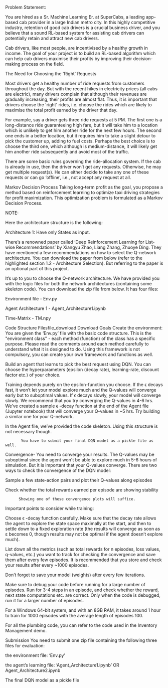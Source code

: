 Problem Statement:

You are hired as a Sr. Machine Learning Er. at SuperCabs, a leading app-based cab provider in a large Indian metro city. In this highly competitive industry, retention of good cab drivers is a crucial business driver, and you believe that a sound RL-based system for assisting cab drivers can potentially retain and attract new cab drivers. 

 

Cab drivers, like most people, are incentivised by a healthy growth in income. The goal of your project is to build an RL-based algorithm which can help cab drivers maximise their profits by improving their decision-making process on the field.

 

The Need for Choosing the 'Right' Requests

Most drivers get a healthy number of ride requests from customers throughout the day. But with the recent hikes in electricity prices (all cabs are electric), many drivers complain that although their revenues are gradually increasing, their profits are almost flat. Thus, it is important that drivers choose the 'right' rides, i.e. choose the rides which are likely to maximise the total profit earned by the driver that day. 

 

For example, say a driver gets three ride requests at 5 PM. The first one is a long-distance ride guaranteeing high fare, but it will take him to a location which is unlikely to get him another ride for the next few hours. The second one ends in a better location, but it requires him to take a slight detour to pick the customer up, adding to fuel costs. Perhaps the best choice is to choose the third one, which although is medium-distance, it will likely get him another ride subsequently and avoid most of the traffic. 

 

There are some basic rules governing the ride-allocation system. If the cab is already in use, then the driver won’t get any requests. Otherwise, he may get multiple request(s). He can either decide to take any one of these requests or can go ‘offline’, i.e., not accept any request at all. 

 

Markov Decision Process
Taking long-term profit as the goal, you propose a method based on reinforcement learning to optimize taxi driving strategies for profit maximization. This optimization problem is formulated as a Markov Decision Process.

 




NOTE:

Here the architecture structure is the following:

Architecture 1: Have only States as input.



 

There’s a renowned paper called ‘Deep Reinforcement Learning for List-wise Recommendations’ by Xiangyu Zhao, Liang Zhang, Zhuoye Ding. They have mentioned a few recommendations on how to select the Q-network architecture. You can download the paper from below (refer to the highlighted section 1.2 - Architecture Selection). But referring to the paper is an optional part of this project.

 

It’s up to you to choose the Q-network architecture. We have provided you with the logic files for both the network architectures (containing some skeleton code). You can download the zip file from below. It has four files:

Environment file - Env.py

Agent Architecture 1 - Agent_Architecture1.ipynb



Time-Matrix - TM.npy

Code Structure Filesfile_download	Download
Goals
Create the environment: You are given the ‘Env.py’ file with the basic code structure. This is the "environment class" - each method (function) of the class has a specific purpose. Please read the comments around each method carefully to understand what it is designed to do. Using this framework is not compulsory, you can create your own framework and functions as well.

Build an agent that learns to pick the best request using DQN. You can choose the hyperparameters (epsilon (decay rate), learning-rate, discount factor etc.) of your choice.

Training depends purely on the epsilon-function you choose. If the 
ϵ
 decays fast, it won’t let your model explore much and the Q-values will converge early but to suboptimal values. If 
ϵ
 decays slowly, your model will converge slowly. We recommend that you try converging the Q-values in 4-6 hrs.  We’ve created a sample 
ϵ
-decay function at the end of the Agent file (Jupyter notebook) that will converge your Q-values in ~5 hrs. Try building a similar one for your Q-network.

In the Agent file, we’ve provided the code skeleton. Using this structure is not necessary though.

           You have to submit your final DQN model as a pickle file as well.

Convergence- You need to converge your results. The Q-values may be suboptimal since the agent won't be able to explore much in 5-6 hours of simulation. But it is important that your Q-values converge. There are two ways to check the convergence of the DQN model:

Sample a few state-action pairs and plot their Q-values along episodes

Check whether the total rewards earned per episode are showing stability

          Showing one of these convergence plots will suffice.

 

Important points to consider while training:

Choose 
ϵ
-decay function carefully. Make sure that the decay rate allows the agent to explore the state space maximally at the start, and then to settle down to a fixed exploration rate (the results will converge as soon as ε becomes 0, though results may not be optimal if the agent doesn’t explore much).

List down all the metrics (such as total rewards for n episodes, loss values, q-values, etc.) you want to track for checking the convergence and save them after every few episodes. It is recommended that you store and check your results after every ~1000 episodes.

Don’t forget to save your model (weights) after every few iterations.

Make sure to debug your code before running for a large number of episodes. Run for 3-4 steps in an episode, and check whether the reward, next state computations etc. are correct. Only when the code is debugged, run it for a larger number of episodes.

For a Windows 64-bit system, and with an 8GB RAM, it takes around 1 hour to train for 1000 episodes with the average length of episodes 100.

 

For all the plumbing code, you can refer to the code used in the Inventory Management demo.

 

Submission
You need to submit one zip file containing the following three files for evaluation:

the environment file: ‘Env.py’

the agent’s learning file: ‘Agent_Architecture1.ipynb’ OR Agent_Architecture2.ipynb

The final DQN model as a pickle file
